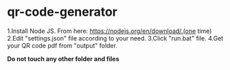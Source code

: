 # qr-code-generator
1.Install Node JS. From here: https://nodejs.org/en/download/.(one time)
2.Edit "settings.json" file according to your need.
3.Click "run.bat" file.
4.Get your QR code pdf from "output" folder.

**Do not touch any other folder and files**